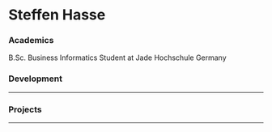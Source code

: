 # Steffen Hasse

### Academics

B.Sc. Business Informatics Student at Jade Hochschule Germany

### Development

-----


### Projects

-----
